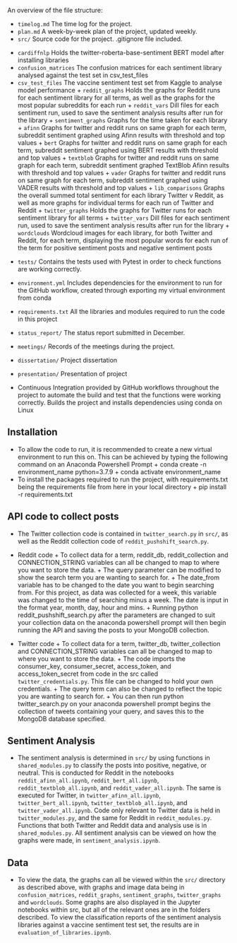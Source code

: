 An overview of the file structure:

* `timelog.md` The time log for the project.
* `plan.md` A week-by-week plan of the project, updated weekly. 
* `src/` Source code for the project. .gitignore file included.
+ `cardiffnlp` Holds the twitter-roberta-base-sentiment BERT model after installing libraries
+ `confusion_matrices` The confusion matrices for each sentiment library analysed against the test set in csv_test_files
+ `csv_test_files` The vaccine sentiment test set from Kaggle to analyse model performance
        + `reddit_graphs` Holds the graphs for Reddit runs for each sentiment library for all terms, as well as the graphs for the most popular subreddits for each run
        + `reddit_vars` Dill files for each sentiment run, used to save the sentiment analysis results after run for the library
        + `sentiment_graphs` Graphs for the time taken for each library
                + `afinn` Graphs for twitter and reddit runs on same graph for each term, subreddit sentiment graphed using Afinn results with threshold and top values
                + `bert` Graphs for twitter and reddit runs on same graph for each term, subreddit sentiment graphed using BERT results with threshold and top values
                + `textblob` Graphs for twitter and reddit runs on same graph for each term, subreddit sentiment graphed TextBlob Afinn results with threshold and top values
                + `vader` Graphs for twitter and reddit runs on same graph for each term, subreddit sentiment graphed using VADER results with threshold and top values
                + `lib_comparisons` Graphs the overall summed total sentiment for each library Twitter v Reddit, as well as more graphs for individual terms for each run of Twitter and Reddit
        + `twitter_graphs` Holds the graphs for Twitter runs for each sentiment library for all terms
        + `twitter_vars` Dill files for each sentiment run, used to save the sentiment analysis results after run for the library
        + `wordclouds` Wordcloud images for each library, for both Twitter and Reddit, for each term, displaying the most popular words for each run of the term for positive sentiment posts and negative sentiment posts
* `tests/` Contains the tests used with Pytest in order to check functions are working correctly.
* `environment.yml` Includes dependencies for the environment to run for the GitHub workflow, created through exporting my virtual environment from conda
* `requirements.txt` All the libraries and modules required to run the code in this project
* `status_report/` The status report submitted in December.
* `meetings/` Records of the meetings during the project.
* `dissertation/` Project dissertation
* `presentation/` Presentation of project


* Continuous Integration provided by GitHub workflows throughout the project to automate the build and test that the functions were working correctly. Builds the project and installs dependencies using conda on Linux

## Installation
* To allow the code to run, it is recommended to create a new virtual environment to run this on. This can be achieved by typing the following command on an Anaconda Powershell Prompt
        + conda create -n environment_name python=3.7.9
        + conda activate environment_name
* To install the packages required to run the project, with requirements.txt being the requirements file from here in your local directory
        + pip install -r requirements.txt

## API code to collect posts
* The Twitter collection code is contained in `twitter_search.py` in `src/`, as well as the Reddit collection code of `reddit_pushshift_search.py`.
* Reddit code 
        + To collect data for a term, reddit_db, reddit_collection and CONNECTION_STRING variables can all be changed to map to where you want to store the data.
        + The query parameter can be modified to show the search term you are wanting to search for.
        + The date_from variable has to be changed to the date you want to begin searching from. For this project, as data was collected for a week, this variable was changed to the time of searching minus a week. The date is input in the format year, month, day, hour and mins.
        + Running python reddit_pushshift_search.py after the parameters are changed to suit your collection data on the anaconda powershell prompt will then begin running the API and saving the posts to your MongoDB collection.

* Twitter code 
        + To collect data for a term, twitter_db, twitter_collection and CONNECTION_STRING variables can all be changed to map to where you want to store the data.
        + The code imports the consumer_key, consumer_secret, access_token, and access_token_secret from code in the src called `twitter_credentials.py`. This file can be changed to hold your own credentials.
        + The query term can also be changed to reflect the topic you are wanting to search for.
        + You can then run python twitter_search.py on your anaconda powershell prompt begins the collection of tweets containing your query, and saves this to the MongoDB database specified.

## Sentiment Analysis
* The sentiment analysis is determined in `src/` by using functions in `shared_modules.py` to classify the posts into positive, negative, or neutral. This is conducted for Reddit in the notebooks `reddit_afinn_all.ipynb`, `reddit_bert_all.ipynb`, `reddit_textblob_all.ipynb`, and `reddit_vader_all.ipynb`. The same is executed for Twitter, in `twitter_afinn_all.ipynb`, `twitter_bert_all.ipynb`, `twitter_textblob_all.ipynb`, and `twitter_vader_all.ipynb`. Code only relevant to Twitter data is held in `twitter_modules.py`, and the same for Reddit in `reddit_modules.py`. Functions that both Twitter and Reddit data and analysis use is in `shared_modules.py`. All sentiment analysis can be viewed on how the graphs were made, in `sentiment_analysis.ipynb`.

## Data
* To view the data, the graphs can all be viewed within the `src/` directory as described above, with graphs and image data being in `confusion_matrices`, `reddit_graphs`, `sentiment_graphs`, `twitter_graphs` and `wordclouds`. Some graphs are also displayed in the Jupyter notebooks within src, but all of the relevant ones are in the folders described. To view the classification reports of the sentiment analysis libraries against a vaccine sentiment test set, the results are in `evaluation_of_libraries.ipynb`.